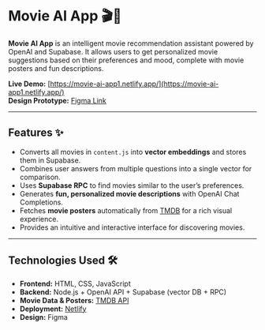 # Movie AI App 🎬🤖

**Movie AI App** is an intelligent movie recommendation assistant powered by OpenAI and Supabase. It allows users to get personalized movie suggestions based on their preferences and mood, complete with movie posters and fun descriptions.

**Live Demo:** [https://movie-ai-app1.netlify.app/](https://movie-ai-app1.netlify.app/)  
**Design Prototype:** [Figma Link](https://www.figma.com/design/udzKM2FK6ZSMENGZ5QPUhe/PopChoice?node-id=0-1&p=f&t=RLOa69Y9VXeFgzRZ-0)

---

## Features ✨

* Converts all movies in `content.js` into **vector embeddings** and stores them in Supabase.  
* Combines user answers from multiple questions into a single vector for comparison.  
* Uses **Supabase RPC** to find movies similar to the user’s preferences.  
* Generates **fun, personalized movie descriptions** with OpenAI Chat Completions.  
* Fetches **movie posters** automatically from [TMDB](https://www.themoviedb.org/) for a rich visual experience.  
* Provides an intuitive and interactive interface for discovering movies.

---

## Technologies Used 🛠️

* **Frontend:** HTML, CSS, JavaScript  
* **Backend:** Node.js + OpenAI API + Supabase (vector DB + RPC)  
* **Movie Data & Posters:** [TMDB API](https://www.themoviedb.org/)  
* **Deployment:** [Netlify](https://www.netlify.com/)  
* **Design:** Figma  
